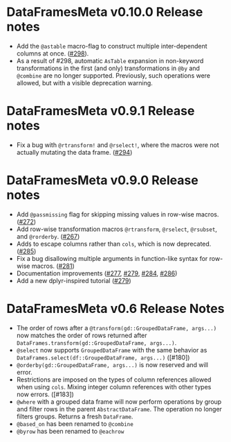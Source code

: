 # DataFramesMeta v0.10.0 Release notes

* Add the `@astable` macro-flag to construct multiple inter-dependent columns at once. ([#298](https://github.com/JuliaData/DataFramesMeta.jl/pull/298)). 
* As a result of #298, automatic `AsTable` expansion in non-keyword transformations in the first (and only) transformations in `@by` and `@combine` are no longer supported. Previously, such operations were allowed, but with a visible deprecation warning.

# DataFramesMeta v0.9.1 Release notes

* Fix a bug with `@rtransform!` and `@rselect!`, where the macros were not actually mutating the data frame. ([#294](https://github.com/JuliaData/DataFramesMeta.jl/pull/294))

# DataFramesMeta v0.9.0 Release notes

* Add `@passmissing` flag for skipping missing values in row-wise macros. ([#272](https://github.com/JuliaData/DataFramesMeta.jl/pull/272))
* Add row-wise transformation macros `@rtransform`, `@rselect`, `@rsubset`, and `@rorderby`. ([#267](https://github.com/JuliaData/DataFramesMeta.jl/pull/267))
* Add`$` to escape columns rather than `cols`, which is now deprecated. ([#285](https://github.com/JuliaData/DataFramesMeta.jl/pull/285))
* Fix a bug disallowing multiple arguments in function-like syntax for row-wise macros. ([#281](https://github.com/JuliaData/DataFramesMeta.jl/pull/281))
* Documentation improvements ([#277](https://github.com/JuliaData/DataFramesMeta.jl/pull/277), [#279](https://github.com/JuliaData/DataFramesMeta.jl/pull/279), [#284](https://github.com/JuliaData/DataFramesMeta.jl/pull/284), [#286](https://github.com/JuliaData/DataFramesMeta.jl/pull/286))
* Add a new dplyr-inspired tutorial ([#279](https://github.com/JuliaData/DataFramesMeta.jl/pull/279))

# DataFramesMeta v0.6 Release Notes

* The order of rows after a `@transform(gd::GroupedDataFrame, args...)` now matches the 
  order of rows returned after `DataFrames.transform(gd::GroupedDataFrame, args...)`. 
* `@select` now supports `GroupedDataFrame` with the same behavior as 
  `DataFrames.select(df::GroupedDataFrame, args...)` ([#180])
* `@orderby(gd::GroupedDataFrame, args...)` is now reserved and will error.
* Restrictions are imposed on the types of column references allowed when using `cols`. 
  Mixing integer column references with other types now errors. ([#183])
* `@where` with a grouped data frame will now perform operations by group and filter
  rows in the parent `AbstractDataFrame`. The operation no longer filters groups. Returns a 
  fresh `DataFrame`.
 * `@based_on` has been renamed to `@combine`
 * `@byrow` has been renamed to `@eachrow`
